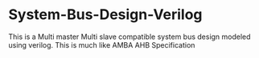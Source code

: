 # System-Bus-Design-Verilog
This is a Multi master Multi slave compatible system bus design modeled using verilog. This is much like AMBA AHB Specification 
